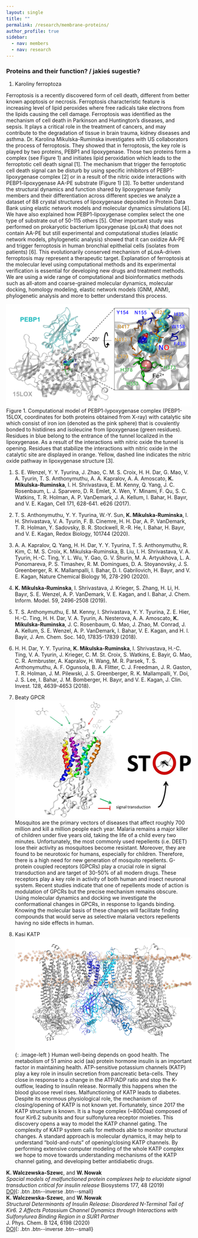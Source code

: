 ```yaml
---
layout: single
title: ""
permalink: /research/membrane-proteins/
author_profile: true
sidebar:
  - nav: members
  - nav: research
---
```


### Proteins and their function? / jakieś sugestie?

1. Karoliny ferroptoza

Ferroptosis is a recently discovered form of cell death, different from better known apoptosis or necrosis. Ferroptosis characteristic feature is increasing level of lipid peroxides where free radicals take electrons from the lipids causing the cell damage. Ferroptosis was identified as the mechanism of cell death in Parkinson and Huntington’s diseases, and sepsis. It plays a critical role in the treatment of cancers, and may contribute to the degradation of tissue in brain trauma, kidney diseases and asthma. 
Dr. Karolina Mikulska-Ruminska investigates with US collaborators the process of ferroptosis. They showed that in ferroptosis, the key role is played by two proteins, PEBP1 and lipoxygenase. Those two proteins form a complex (see Figure 1) and initiates lipid peroxidation which leads to the ferroptotic cell death signal [1]. The mechanism that trigger the ferroptotic cell death signal can be disturb by using specific inhibitors of PEBP1-lipoxygenase complex [2] or in a result of the nitric oxide interactions with PEBP1-lipoxygenase AA-PE substrate (Figure 1) [3]. To better understand the structural dynamics and function shared by lipoxygenase family members and their differentiation across different species we analyze a dataset of 88 crystal structures of lipoxygenase deposited in Protein Data Bank using elastic network models and molecular dynamics simulations [4]. We have also explained how PEBP1-lipoxygenase complex select the one type of substrate out of 50-115 others [5]. Other important study was performed on prokaryotic bacterium lipoxygenase (pLoxA) that does not contain AA-PE but still experimental and computational studies (elastic network models, phylogenetic analysis) showed that it can oxidize AA-PE and trigger ferroptosis in human bronchial epithelial cells (isolates from patients) [6]. This evolutionarily conserved mechanism of pLoxA-driven ferroptosis may represent a therapeutic target.
Explanation of ferroptosis at the molecular level using computational methods and its experimental verification is essential for developing new drugs and treatment methods. We are using a wide range of computational and bioinformatics methods such as all-atom and coarse-grained molecular dynamics, molecular docking, homology modeling, elastic network models (GNM, ANM), phylogenetic analysis and more to better understand this process.

 ![alt tag](/assets/images/ferroptoza.png)   
Figure 1. Computational model of PEBP1-lypoxygenase complex (PEBP1-15LOX, coordinates for both proteins obtained from X-ray) with catalytic site which consist of iron ion (denoted as the pink sphere) that is covalently bonded to histidines and isoleucine from lipoxygenase (green residues). Residues in blue belong to the entrance of the tunnel localized in the lipoxygenase. As a result of the interactions with nitric oxide the tunnel is opening. Residues that stabilize the interactions with nitric oxide in the catalytic site are displayed in orange. Yellow, dashed line indicates the nitric oxide pathway in lipoxygenase structure [3].


1.	S. E. Wenzel, Y. Y. Tyurina, J. Zhao, C. M. S. Croix, H. H. Dar, G. Mao, V. A. Tyurin, T. S. Anthonymuthu, A. A. Kapralov, A. A. Amoscato, __K. Mikulska-Ruminska__, I. H. Shrivastava, E. M. Kenny, Q. Yang, J. C. Rosenbaum, L. J. Sparvero, D. R. Emlet, X. Wen, Y. Minami, F. Qu, S. C. Watkins, T. R. Holman, A. P. VanDemark, J. A. Kellum, I. Bahar, H. Bayır, and V. E. Kagan, Cell 171, 628-641. e626 (2017).
2.	T. S. Anthonymuthu, Y. Y. Tyurina, W.-Y. Sun, __K. Mikulska-Ruminska__, I. H. Shrivastava, V. A. Tyurin, F. B. Cinemre, H. H. Dar, A. P. VanDemark, T. R. Holman, Y. Sadovsky, B. R. Stockwell, R.-R. He, I. Bahar, H. Bayır, and V. E. Kagan, Redox Biology, 101744 (2020).
3.	A. A. Kapralov, Q. Yang, H. H. Dar, Y. Y. Tyurina, T. S. Anthonymuthu, R. Kim, C. M. S. Croix, K. Mikulska-Ruminska, B. Liu, I. H. Shrivastava, V. A. Tyurin, H.-C. Ting, Y. L. Wu, Y. Gao, G. V. Shurin, M. A. Artyukhova, L. A. Ponomareva, P. S. Timashev, R. M. Domingues, D. A. Stoyanovsky, J. S. Greenberger, R. K. Mallampalli, I. Bahar, D. I. Gabrilovich, H. Bayır, and V. E. Kagan, Nature Chemical Biology 16, 278-290 (2020).
4.	__K. Mikulska-Ruminska__, I. Shrivastava, J. Krieger, S. Zhang, H. Li, H. Bayır, S. E. Wenzel, A. P. VanDemark, V. E. Kagan, and I. Bahar, J. Chem. Inform. Model. 59, 2496-2508 (2019).
5.	T. S. Anthonymuthu, E. M. Kenny, I. Shrivastava, Y. Y. Tyurina, Z. E. Hier, H.-C. Ting, H. H. Dar, V. A. Tyurin, A. Nesterova, A. A. Amoscato, __K. Mikulska-Ruminska__, J. C. Rosenbaum, G. Mao, J. Zhao, M. Conrad, J. A. Kellum, S. E. Wenzel, A. P. VanDemark, I. Bahar, V. E. Kagan, and H. l. Bayir, J. Am. Chem. Soc. 140, 17835-17839 (2018).
6.	H. H. Dar, Y. Y. Tyurina, __K. Mikulska-Ruminska__, I. Shrivastava, H.-C. Ting, V. A. Tyurin, J. Krieger, C. M. St. Croix, S. Watkins, E. Bayir, G. Mao, C. R. Armbruster, A. Kapralov, H. Wang, M. R. Parsek, T. S. Anthonymuthu, A. F. Ogunsola, B. A. Flitter, C. J. Freedman, J. R. Gaston, T. R. Holman, J. M. Pilewski, J. S. Greenberger, R. K. Mallampalli, Y. Doi, J. S. Lee, I. Bahar, J. M. Bomberger, H. Bayır, and V. E. Kagan, J. Clin. Invest. 128, 4639-4653 (2018).

2. Beaty GPCR
 ![alt tag](/assets/images/Komary.jpg)  
 Mosquitos are the primary vectors of diseases that affect roughly 700 million and kill a million people each year. Malaria remains a major killer of children under five years old, taking the life of a child every two minutes. Unfortunately, the most commonly used repellents (i.e. DEET) lose their activity as mosquitoes become resistant. Moreover, they are found to be neurotoxic for humans, especially for children. Therefore, there is a high need for new generation of mosquito repellents.
        G-protein coupled receptors (GPCRs) play a crucial role in signal transduction and are target of 30-50% of all modern drugs. These receptors play a key role in activity of both human and insect neuronal system. Recent studies indicate that one of repellents mode of action is modulation of GPCRs but the precise mechanism remains obscure.
        Using molecular dynamics and docking we investigate the conformational changes in GPCRs, in response to ligands binding. Knowing the molecular basis of these changes will facilitate finding compounds that would serve as selective malaria vectors repellents having no side effects in human.

    <style type="text/css">
    .image-left {
      display: block;
      margin-left: auto;
      margin-right: auto;
      float: right;
    }
    </style>

3. Kasi KATP  
 ![alt tag](/assets/images/KATP.png){: .image-left } Human well-being depends on good health. The metabolism of 51 amino acid (aa) protein hormone insulin is an important factor in maintaining health. ATP-sensitive potassium channels (KATP) play a key role in insulin secretion from pancreatic beta-cells. They close in response to a change in the ATP/ADP ratio and stop the K- outflow, leading to insulin release. Normally this happens when the blood glucose revel rises. Malfunctioning of KATP leads to diabetes. Despite its enormous physiological role, the mechanism of closing/opening of KATP is not known yet. Fortunately, since 2017 the KATP structure is known. It is a huge complex (~8000aa) composed of four Kir6.2 subunits and four sulfonylurea receptor moieties. This discovery opens a way to model the KATP channel gating. The complexity of KATP system calls for methods able to monitor structural changes. A standard approach is molecular dynamics, it may help to understand “bold-and-nuts” of opening/closing KATP channels. By performing extensive computer modeling of the whole KATP complex we hope to move towards understanding mechanisms of the KATP channel gating, and developing better antidiabetic drugs.


__K. Walczewska-Szewc__, and __W. Nowak__  
*Spacial models of malfunctioned protein complexes help to elucidate signal transduction critical for insulin release*
Biosystems 177, 48 (2019)  
[DOI](https://doi.org/10.1016/j.biosystems.2018.11.001){: .btn .btn--inverse .btn--small}   
__K. Walczewska-Szewc__, and __W. Nowak__  
*Structural Determinants of Insulin Release: Disordered N-Terminal Tail of Kir6. 2 Affects Potassium Channel Dynamics through Interactions with Sulfonylurea Binding Region in a SUR1 Partner*  
J. Phys. Chem. B 124, 6198 (2020)  
[DOI](https://pubs.acs.org/doi/10.1021/acs.jpcb.0c02720){: .btn .btn--inverse .btn--small}  





